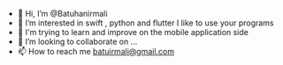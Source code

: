- 👋 Hi, I’m @Batuhanirmali
- 👀 I’m interested in swift , python and flutter I like to use your programs
- 🌱 I'm trying to learn and improve on the mobile application side
- 💞️ I’m looking to collaborate on ...
- 📫 How to reach me batuirmali@gmail.com



<!---
Batuhanirmali/Batuhanirmali is a ✨ special ✨ repository because its `README.md` (this file) appears on your GitHub profile.
You can click the Preview link to take a look at your changes.
--->
